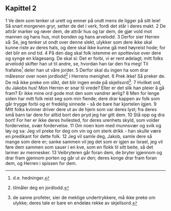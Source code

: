 ## Kapittel 2

1 Ve dem som tenker ut urett og emner på ondt mens de ligger på sitt leie! Så snart morgenen gryr, setter de det i verk, fordi det står i deres makt.
2 De attrår marker og røver dem, de attrår hus og tar dem, de gjør vold mot mannen og hans hus, mot bonden og hans arvelodd.
3 Derfor sier Herren så: Se, jeg tenker ut ondt over denne slekt, ulykker som dere ikke skal kunne riste av deres hals, og dere skal ikke kunne gå med høyreist hode; for det blir en ond tid.
4 På den dag skal folk istemme en spottevise over dere og synge en klagesang. De skal si: Det er forbi, vi er rent ødelagt; mitt folks arvelodd skifter han ut til andre, se, hvordan han tar den fra meg! Til frafalne[^1] deler han ut våre jorder.
5 Derfor skal du ingen ha som drar målesnor over noen jordlodd[^2] i Herrens menighet.
6 Prek ikke! Så preker de. De må ikke preke om slikt, det blir ingen ende på skjellsord[^3].
7 Hvilket ord, du Jakobs hus! Mon Herren er snar til vrede? Eller er det slik han pleier å gå fram? Er ikke mine ord gode mot den som vandrer ærlig?
8 Men for lenge siden har mitt folk reist seg som min fiende; dere drar kappen av folk som går trygge forbi og er fredelig sinnede - så de bare har kjortelen igjen.
9 Mitt folks kvinner driver dere ut av de hjem som var deres lyst; fra deres små barn tar dere for alltid bort den pryd jeg har gitt dem.
10 Stå opp og dra bort! For her er ikke deres hvilested, for deres urenhets skyld, som volder fordervelse, svær fordervelse.
11 Om noen kom med munnsvær og svik og løy og sa: Jeg vil preke for deg om vin og om sterk drikk - han skulle være en predikant for dette folk.
12 Jeg vil samle deg, Jakob, samle dere så mange som dere er; sanke sammen vil jeg det som er igjen av Israel, jeg vil føre dem sammen som sauer i en kve, som en flokk til sitt beite, så det larmer av mennesker.
13 Veibryteren går foran dem, de bryter igjennom og drar fram gjennom porten og går ut av den; deres konge drar fram foran dem, og Herren i spissen for dem.

[^1]:  d.e. hedninger.
[^2]:  tilmåler deg en jordlodd.
[^3]:  de sanne profeter, sier de mektige undertrykkere, må ikke preke om ulykke; deres tale er bare en endeløs rekke av skjellsord.
